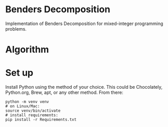 # Benders Decomposition
Implementation of Benders Decomposition for mixed-integer programming problems.

# Algorithm

# Set up
Install Python using the method of your choice. This could be Chocolately, Python.org, Brew, apt, or any other method. From there:
```shell
python -m venv venv
# on Linux/Mac:
source venv/bin/activate
# install requirements:
pip install -r Requirements.txt
```

